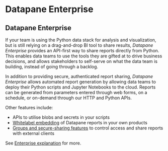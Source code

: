 # Datapane Enterprise

## Datapane Enterprise

If your team is using the Python data stack for analysis and visualization, but is still relying on a drag-and-drop BI tool to share results, _Datapane Enterprise_ provides an API-first way to share reports directly from Python. This enables data teams to use the tools they are gifted at to drive business decisions, and allows stakeholders to self-serve on what the data team is building, instead of going through a backlog.

In addition to providing secure, authenticated report sharing, _Datapane Enterprise_ allows automated report generation by allowing data teams to deploy their Python scripts and Jupyter Notebooks to the cloud. Reports can be generated from parameters entered through web forms, on a schedule, or on-demand through our HTTP and Python APIs.

Other features include:

-   APIs to utilise blobs and secrets in your scripts
-   [Whitelabel embedding](/tutorials/styling/global-styling/) of Datapane reports in your own products
-   [Groups and secure-sharing features](/concepts/datapane-enterprise/authentication-and-sharing/) to control access and share reports with external clients

See [Enterprise explanation](/concepts/datapane-enterprise) for more.
